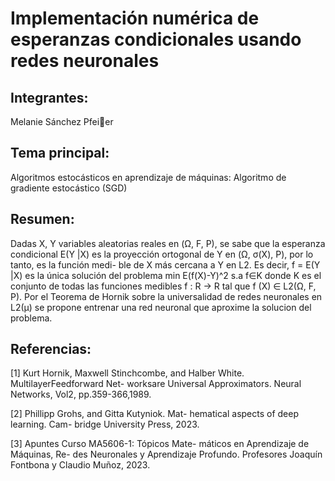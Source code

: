 # Implementación numérica de esperanzas condicionales usando redes neuronales

## Integrantes:

Melanie Sánchez Pfeier

## Tema principal:

Algoritmos estocásticos en aprendizaje de máquinas: Algoritmo de gradiente estocástico (SGD)

## Resumen:

Dadas X, Y variables aleatorias reales en
(Ω, F, P), se sabe que la esperanza condicional 
E(Y |X) es la proyección ortogonal de Y en
(Ω, σ(X), P), por lo tanto, es la función medi-
ble de X más cercana a Y en L2. Es decir,
f = E(Y |X) es la única solución del problema
min E(f(X)-Y)^2 s.a f∈K
donde K es el conjunto de todas las funciones
medibles f : R → R tal que f (X) ∈ L2(Ω, F, P).
Por el Teorema de Hornik sobre la universalidad
de redes neuronales en L2(μ) se propone entrenar una red neuronal
que aproxime la solucion del problema.

## Referencias:

[1] Kurt Hornik, Maxwell Stinchcombe, and
Halber White. MultilayerFeedforward Net-
worksare Universal Approximators. Neural
Networks, Vol2, pp.359-366,1989.

[2] Phillipp Grohs, and Gitta Kutyniok. Mat-
hematical aspects of deep learning. Cam-
bridge University Press, 2023.

[3] Apuntes Curso MA5606-1: Tópicos Mate-
máticos en Aprendizaje de Máquinas, Re-
des Neuronales y Aprendizaje Profundo.
Profesores Joaquín Fontbona y Claudio
Muñoz, 2023.
